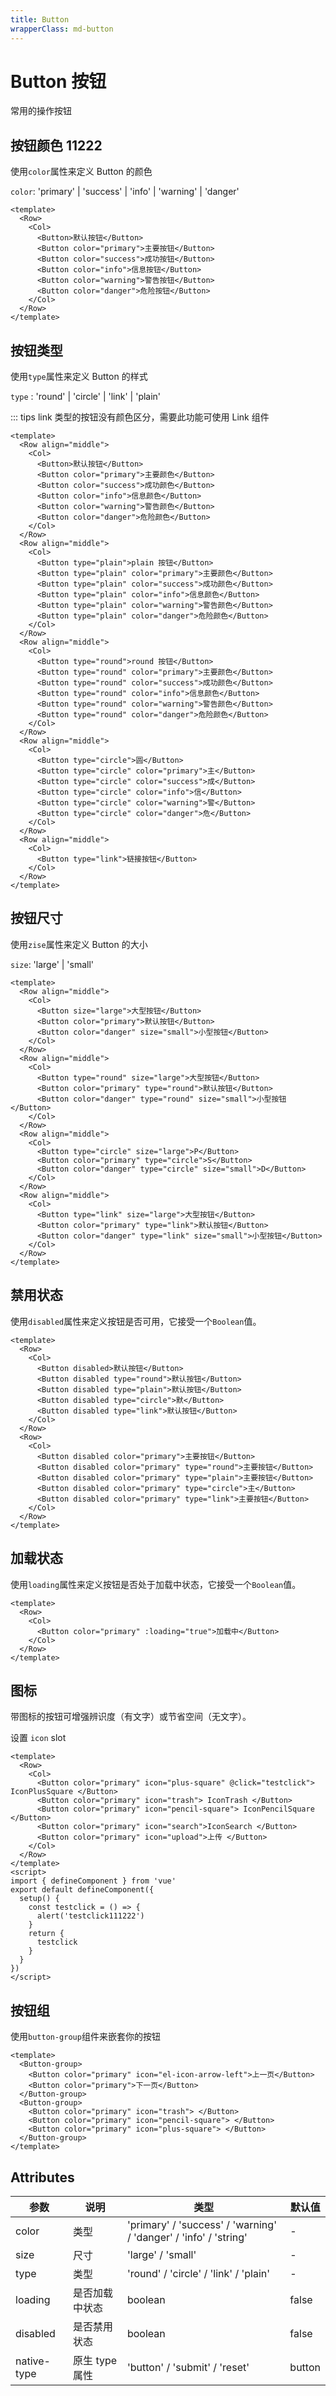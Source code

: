 ```yaml
---
title: Button
wrapperClass: md-button
---
```


# Button 按钮

常用的操作按钮

## 按钮颜色 11222

使用`color`属性来定义 Button 的颜色

`color`: 'primary' | 'success' | 'info' | 'warning' | 'danger'

```vue demo
<template>
  <Row>
    <Col>
      <Button>默认按钮</Button>
      <Button color="primary">主要按钮</Button>
      <Button color="success">成功按钮</Button>
      <Button color="info">信息按钮</Button>
      <Button color="warning">警告按钮</Button>
      <Button color="danger">危险按钮</Button>
    </Col>
  </Row>
</template>
```

## 按钮类型

使用`type`属性来定义 Button 的样式

`type` : 'round' | 'circle' | 'link' | 'plain'

::: tips link 类型的按钮没有颜色区分，需要此功能可使用 Link 组件

```vue demo
<template>
  <Row align="middle">
    <Col>
      <Button>默认按钮</Button>
      <Button color="primary">主要颜色</Button>
      <Button color="success">成功颜色</Button>
      <Button color="info">信息颜色</Button>
      <Button color="warning">警告颜色</Button>
      <Button color="danger">危险颜色</Button>
    </Col>
  </Row>
  <Row align="middle">
    <Col>
      <Button type="plain">plain 按钮</Button>
      <Button type="plain" color="primary">主要颜色</Button>
      <Button type="plain" color="success">成功颜色</Button>
      <Button type="plain" color="info">信息颜色</Button>
      <Button type="plain" color="warning">警告颜色</Button>
      <Button type="plain" color="danger">危险颜色</Button>
    </Col>
  </Row>
  <Row align="middle">
    <Col>
      <Button type="round">round 按钮</Button>
      <Button type="round" color="primary">主要颜色</Button>
      <Button type="round" color="success">成功颜色</Button>
      <Button type="round" color="info">信息颜色</Button>
      <Button type="round" color="warning">警告颜色</Button>
      <Button type="round" color="danger">危险颜色</Button>
    </Col>
  </Row>
  <Row align="middle">
    <Col>
      <Button type="circle">圆</Button>
      <Button type="circle" color="primary">主</Button>
      <Button type="circle" color="success">成</Button>
      <Button type="circle" color="info">信</Button>
      <Button type="circle" color="warning">警</Button>
      <Button type="circle" color="danger">危</Button>
    </Col>
  </Row>
  <Row align="middle">
    <Col>
      <Button type="link">链接按钮</Button>
    </Col>
  </Row>
</template>
```

## 按钮尺寸

使用`zise`属性来定义 Button 的大小

`size`: 'large' | 'small'

```vue demo
<template>
  <Row align="middle">
    <Col>
      <Button size="large">大型按钮</Button>
      <Button color="primary">默认按钮</Button>
      <Button color="danger" size="small">小型按钮</Button>
    </Col>
  </Row>
  <Row align="middle">
    <Col>
      <Button type="round" size="large">大型按钮</Button>
      <Button color="primary" type="round">默认按钮</Button>
      <Button color="danger" type="round" size="small">小型按钮</Button>
    </Col>
  </Row>
  <Row align="middle">
    <Col>
      <Button type="circle" size="large">P</Button>
      <Button color="primary" type="circle">S</Button>
      <Button color="danger" type="circle" size="small">D</Button>
    </Col>
  </Row>
  <Row align="middle">
    <Col>
      <Button type="link" size="large">大型按钮</Button>
      <Button color="primary" type="link">默认按钮</Button>
      <Button color="danger" type="link" size="small">小型按钮</Button>
    </Col>
  </Row>
</template>
```

## 禁用状态

使用`disabled`属性来定义按钮是否可用，它接受一个`Boolean`值。

```vue demo
<template>
  <Row>
    <Col>
      <Button disabled>默认按钮</Button>
      <Button disabled type="round">默认按钮</Button>
      <Button disabled type="plain">默认按钮</Button>
      <Button disabled type="circle">默</Button>
      <Button disabled type="link">默认按钮</Button>
    </Col>
  </Row>
  <Row>
    <Col>
      <Button disabled color="primary">主要按钮</Button>
      <Button disabled color="primary" type="round">主要按钮</Button>
      <Button disabled color="primary" type="plain">主要按钮</Button>
      <Button disabled color="primary" type="circle">主</Button>
      <Button disabled color="primary" type="link">主要按钮</Button>
    </Col>
  </Row>
</template>
```

## 加载状态

使用`loading`属性来定义按钮是否处于加载中状态，它接受一个`Boolean`值。

```vue demo
<template>
  <Row>
    <Col>
      <Button color="primary" :loading="true">加载中</Button>
    </Col>
  </Row>
</template>
```

## 图标

带图标的按钮可增强辨识度（有文字）或节省空间（无文字）。

设置 `icon` slot

```vue demo
<template>
  <Row>
    <Col>
      <Button color="primary" icon="plus-square" @click="testclick"> IconPlusSquare </Button>
      <Button color="primary" icon="trash"> IconTrash </Button>
      <Button color="primary" icon="pencil-square"> IconPencilSquare </Button>
      <Button color="primary" icon="search">IconSearch </Button>
      <Button color="primary" icon="upload">上传 </Button>
    </Col>
  </Row>
</template>
<script>
import { defineComponent } from 'vue'
export default defineComponent({
  setup() {
    const testclick = () => {
      alert('testclick111222')
    }
    return {
      testclick
    }
  }
})
</script>
```

## 按钮组

使用`button-group`组件来嵌套你的按钮

```vue demo
<template>
  <Button-group>
    <Button color="primary" icon="el-icon-arrow-left">上一页</Button>
    <Button color="primary">下一页</Button>
  </Button-group>
  <Button-group>
    <Button color="primary" icon="trash"> </Button>
    <Button color="primary" icon="pencil-square"> </Button>
    <Button color="primary" icon="plus-square"> </Button>
  </Button-group>
</template>
```

## Attributes

| 参数        | 说明           | 类型                                                             | 默认值 |
| ----------- | -------------- | ---------------------------------------------------------------- | ------ |
| color       | 类型           | 'primary' / 'success' / 'warning' / 'danger' / 'info' / 'string' | -      |
| size        | 尺寸           | 'large' / 'small'                                                | -      |
| type        | 类型           | 'round' / 'circle' / 'link' / 'plain'                            | -      |
| loading     | 是否加载中状态 | boolean                                                          | false  |
| disabled    | 是否禁用状态   | boolean                                                          | false  |
| native-type | 原生 type 属性 | 'button' / 'submit' / 'reset'                                    | button |
